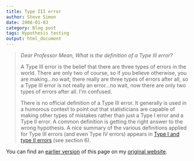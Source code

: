 ```yaml
---
title: Type III error
author: Steve Simon
date: 2008-01-03
category: Blog post
tags: Hypothesis testing
output: html_document
---
```

> *Dear Professor Mean, What is the definition of a Type III error?*
>
> A Type III error is the belief that there are three types of errors in
> the world. There are only two of course, so if you believe otherwise,
> you are making\...no wait, there really are three types of errors
> after all, so a Type III error is not really an error\...no wait, now
> there are only two types of errors after all. I\'m confused.
>
> There is no official definition of a Type III error. It generally is
> used in a humorous context to point out that statisticians are capable
> of making other types of mistakes rather than just a Type I error and
> a Type II error. A common definition is getting the right answer to
> the wrong hypothesis. A nice summary of the various definitions
> applied for Type III errors (and even Type IV errors) appears in [Type
> I and type II errors](../category/InterestingWebsites.html#Type01)
> (see section 6).

You can find an [earlier version](http://www.pmean.com/08/TypeIII.html) of this page on my [original website](http://www.pmean.com/original_site.html).
